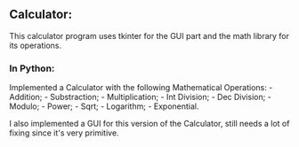 ## Calculator:
This calculator program uses tkinter for the GUI part and the math library for its operations.

### In Python:
Implemented a Calculator with the following Mathematical Operations:
    - Addition;
    - Substraction;
    - Multiplication;
    - Int Division;
    - Dec Division;
    - Modulo;
    - Power;
    - Sqrt;
    - Logarithm;
    - Exponential.

I also implemented a GUI for this version of the Calculator, still needs a lot of fixing since it's very primitive.
